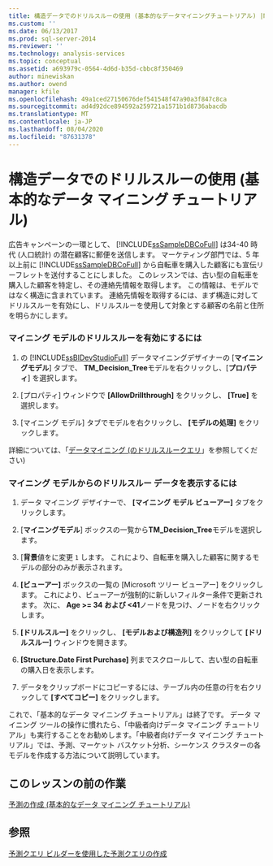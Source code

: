 ```yaml
---
title: 構造データでのドリルスルーの使用 (基本的なデータマイニングチュートリアル) |Microsoft Docs
ms.custom: ''
ms.date: 06/13/2017
ms.prod: sql-server-2014
ms.reviewer: ''
ms.technology: analysis-services
ms.topic: conceptual
ms.assetid: a693979c-0564-4d6d-b35d-cbbc8f350469
author: minewiskan
ms.author: owend
manager: kfile
ms.openlocfilehash: 49a1ced27150676def541548f47a90a3f847c8ca
ms.sourcegitcommit: ad4d92dce894592a259721a1571b1d8736abacdb
ms.translationtype: MT
ms.contentlocale: ja-JP
ms.lasthandoff: 08/04/2020
ms.locfileid: "87631378"
---
```

# <a name="using-drillthrough-on-structure-data-basic-data-mining-tutorial"></a>構造データでのドリルスルーの使用 (基本的なデータ マイニング チュートリアル)
  広告キャンペーンの一環として、 [!INCLUDE[ssSampleDBCoFull](../includes/sssampledbcofull-md.md)] は34-40 時代 (人口統計) の潜在顧客に郵便を送信します。 マーケティング部門では、5 年以上前に [!INCLUDE[ssSampleDBCoFull](../includes/sssampledbcofull-md.md)] から自転車を購入した顧客にも宣伝リーフレットを送付することにしました。 このレッスンでは、古い型の自転車を購入した顧客を特定し、その連絡先情報を取得します。 この情報は、モデルではなく構造に含まれています。 連絡先情報を取得するには、まず構造に対してドリルスルーを有効にし、ドリルスルーを使用して対象とする顧客の名前と住所を明らかにします。  
  
### <a name="to-enable-drillthrough-on-a-mining-model"></a>マイニング モデルのドリルスルーを有効にするには  
  
1.  の [!INCLUDE[ssBIDevStudioFull](../includes/ssbidevstudiofull-md.md)] データマイニングデザイナーの [**マイニングモデル**] タブで、 **TM_Decision_Tree**モデルを右クリックし、[**プロパティ**] を選択します。  
  
2.  [プロパティ] ウィンドウで **[AllowDrillthrough]** をクリックし、 **[True]** を選択します。  
  
3.  [マイニング モデル] タブでモデルを右クリックし、 **[モデルの処理]** をクリックします。  
  
 詳細については、「[データマイニング &#40;のドリルスルークエリ](../../2014/analysis-services/data-mining/drillthrough-queries-data-mining.md)」を参照してください&#41;  
  
### <a name="to-view-drillthrough-data-from-a-mining-model"></a>マイニング モデルからのドリルスルー データを表示するには  
  
1.  データ マイニング デザイナーで、 **[マイニング モデル ビューアー]** タブをクリックします。  
  
2.  [**マイニングモデル**] ボックスの一覧から**TM_Decision_Tree**モデルを選択します。  
  
3.  [**背景**値をに変更 `1` します。 これにより、自転車を購入した顧客に関するモデルの部分のみが表示されます。  
  
4.  **[ビューアー]** ボックスの一覧の [Microsoft ツリー ビューアー] をクリックします。 これにより、ビューアーが強制的に新しいフィルター条件で更新されます。 次に、 **Age >= 34 および <41**ノードを見つけ、ノードを右クリックします。  
  
5.  **[ドリルスルー]** をクリックし、 **[モデルおよび構造列]** をクリックして **[ドリルスルー]** ウィンドウを開きます。  
  
6.  **[Structure.Date First Purchase]** 列までスクロールして、古い型の自転車の購入日を表示します。  
  
7.  データをクリップボードにコピーするには、テーブル内の任意の行を右クリックして **[すべてコピー]** をクリックします。  
  
 これで、「基本的なデータ マイニング チュートリアル」は終了です。 データ マイニング ツールの操作に慣れたら、「中級者向けデータ マイニング チュートリアル」も実行することをお勧めします。「中級者向けデータ マイニング チュートリアル」では、予測、マーケット バスケット分析、シーケンス クラスターの各モデルを作成する方法について説明しています。  
  
## <a name="previous-task-in-lesson"></a>このレッスンの前の作業  
 [予測の作成 &#40;基本的なデータ マイニング チュートリアル&#41;](../../2014/tutorials/creating-predictions-basic-data-mining-tutorial.md)  
  
## <a name="see-also"></a>参照  
 [予測クエリ ビルダーを使用した予測クエリの作成](../../2014/analysis-services/data-mining/create-a-prediction-query-using-the-prediction-query-builder.md)  
  
  
